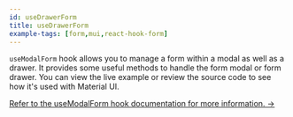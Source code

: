 ```yaml
---
id: useDrawerForm
title: useDrawerForm
example-tags: [form,mui,react-hook-form]
---
```


`useModalForm` hook allows you to manage a form within a modal as well as a drawer. It provides some useful methods to handle the form modal or form drawer. You can view the live example or review the source code to see how it's used with Material UI.

[Refer to the useModalForm hook documentation for more information. →](/docs/packages/documentation/react-hook-form/useModalForm/)

<StackblitzExample path="form-mui-use-drawer-form" />
